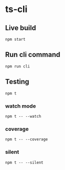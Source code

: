 # ts-cli

## Live build
`npm start `

## Run cli command
`npm run cli`

## Testing
`npm t`
### watch mode
`npm t -- --watch`
### coverage
`npm t -- --coverage`
### silent
`npm t -- --silent`
